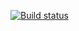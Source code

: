 [![Build status](https://ci.appveyor.com/api/projects/status/9dvk4ekppq3rbmwp?svg=true)](https://ci.appveyor.com/project/ivan89898/pattern)
